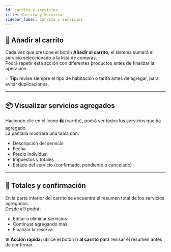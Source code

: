 ```yaml
---
id: carrito-y-servicios
title: Carrito y Servicios
sidebar_label: Carrito y Servicios
---
```


## 🛒 Añadir al carrito

Cada vez que presione el botón **Añadir al carrito**, el sistema sumará el servicio seleccionado a la lista de compras.  
Podrá repetir esta acción con diferentes productos antes de finalizar la operación.

💡 **Tip:** revise siempre el tipo de habitación o tarifa antes de agregar, para evitar duplicaciones.

<!-- ![Añadir al carrito](../../static/img/reservas-online/general/anadir-carrito.png) -->

---

## 📦 Visualizar servicios agregados

Haciendo clic en el ícono 🛍️ (carrito), podrá ver todos los servicios que ha agregado.  
La pantalla mostrará una tabla con:

- Descripción del servicio  
- Fecha  
- Precio individual  
- Impuestos y totales  
- Estado del servicio (confirmado, pendiente o cancelado)

---

## 🧾 Totales y confirmación

En la parte inferior del carrito se encuentra el resumen total de los servicios agregados.  
Desde allí podrá:

- Editar o eliminar servicios  
- Continuar agregando más  
- Finalizar la reserva

⚙️ **Acción rápida:** utilice el botón **Ir al carrito** para revisar el resumen antes de confirmar.
